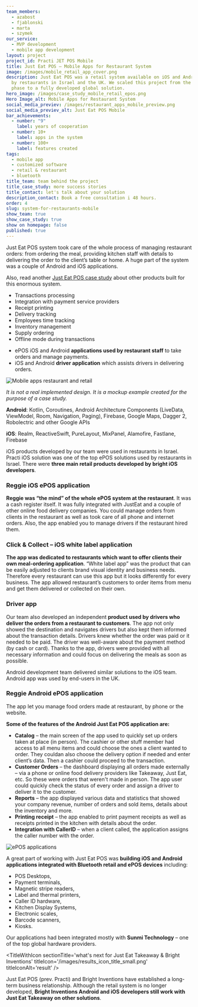 ```yaml
---
team_members:
  - azabost
  - fjablonski
  - marta
  - szymek
our_service:
  - MVP development
  - mobile app development
layout: project
project_id: Practi JET POS Mobile
title: Just Eat POS – Mobile Apps for Restaurant System
image: /images/mobile_retail_app_cover.png
description: Just Eat POS was a retail system available on iOS and Android used
  by restaurants in Israel and the UK. We scaled this project from the startup
  phase to a fully developed global solution.
hero_image: /images/case_study_mobile_retail_epos.png
Hero Image_alt: Mobile Apps for Restaurant System
social_media_previev: /images/restaurant_apps_mobile_preview.png
social_media_previev_alt: Just Eat POS Mobile
bar_achievements:
  - number: "9"
    label: years of cooperation
  - number: 10+
    label: apps in the system
  - number: 100+
    label: features created
tags:
  - mobile app
  - customized software
  - retail & restaurant
  - bluetooth
title_team: team behind the project
title_case_study: more success stories
title_contact: let's talk about your solution
description_contact: Book a free consultation i 48 hours.
order: 4
slug: system-for-restaurants-mobile
show_team: true
show_case_study: true
show on homepage: false
published: true
---
```

<TitleWithIcon sectionTitle='Just Eat POS restaurant system' titleIcon='/images/three_flags.svg' titleIconAlt='about' />

Just Eat POS system took care of the whole process of managing restaurant orders: from ordering the meal, providing kitchen staff with details to delivering the order to the client’s table or home. A huge part of the system was a couple of Android and iOS applications.

Also, read another [Just Eat POS case study](/projects/system-for-restaurants) about other products built for this enormous system.

<TitleWithIcon sectionTitle='Main features developed by Bright Inventions:' titleIcon='/images/main_features_icon.png' titleIconAlt='main features' />

* Transactions processing
* Integration with payment service providers
* Receipt printing
* Delivery tracking
* Employees time tracking
* Inventory management
* Supply ordering
* Offline mode during transactions

<TitleWithIcon sectionTitle='Mobile apps integrated with restaurant & retail systems' titleIcon='/images/main_features_icon.png' titleIconAlt='Apps' />

* ePOS iOS and Android **applications used by restaurant staff** to take orders and manage payments.
* iOS and Android **driver application** which assists drivers in delivering orders.

<div class="image"><img src="/images/mobile_retail_app.png" alt="Mobile apps restaurant and retail" title="It is not a real implemented design. It is a mockup example created for the purpose of a case study."  /> </div>

*It is not a real implemented design. It is a mockup example created for the purpose of a case study.*

<TitleWithIcon sectionTitle='Bright Inventions’ mobile stack and skills:' titleIcon='/images/skills.svg' titleIconAlt='features' />

<Gallery images='[{"src":"/images/kotlin.png","alt":"Kotlin"},{"src":"/images/swift.png","alt":"Swift"},{"src":"/images/firebase_logo_stack.png","alt":"Firebase"},{"src":"/images/realm_stack_logo.png","alt":"Realm"}]' />

**Android**: Kotlin, Coroutines, Android Architecture Components (LiveData, ViewModel, Room, Navigation, Paging), Firebase, Google Maps, Dagger 2, Robolectric and other Google APIs

**iOS**: Realm, ReactiveSwift, PureLayout, MixPanel, Alamofire, Fastlane, Firebase

<TitleWithIcon sectionTitle='iOS development' titleIcon='/images/gearwheel.svg' titleIconAlt='iOS development' />

iOS products developed by our team were used in restaurants in Israel. Practi iOS solution was one of the top ePOS solutions used by restaurants in Israel. There were **three main retail products developed by bright iOS developers**.

### **Reggie iOS ePOS application**

**Reggie was “the mind” of the whole ePOS system at the restaurant**. It was a cash register itself. It was fully integrated with JustEat and a couple of other online food delivery companies. You could manage orders from clients in the restaurant as well as took care of all phone and internet orders. Also, the app enabled you to manage drivers if the restaurant hired them.

### **Click & Collect – iOS white label application**

**The app was dedicated to restaurants which want to offer clients their own meal-ordering application**. “White label app” was the product that can be easily adjusted to clients brand visual identity and business needs. Therefore every restaurant can use this app but it looks differently for every business. The app allowed restaurant’s customers to order items from menu and get them delivered or collected on their own.

### **Driver app** 

Our team also developed an independent **product used by drivers who deliver the orders from a restaurant to customers**. The app not only showed the destination and navigates drivers but also kept them informed about the transaction details. Drivers knew whether the order was paid or it needed to be paid. The driver was well-aware about the payment method (by cash or card). Thanks to the app, drivers were provided with all necessary information and could focus on delivering the meals as soon as possible.

<TitleWithIcon sectionTitle='Android development' titleIcon='/images/gearwheel.svg' titleIconAlt='Android development' />

Android development team delivered similar solutions to the iOS team. Android app was used by end-users in the UK.

### Reggie Android ePOS application

The app let you manage food orders made at restaurant, by phone or the website.

**Some of the features of the Android Just Eat POS application are:**

* **Catalog** – the main screen of the app used to quickly set up orders taken at place (in person). The cashier or other stuff member had access to all menu items and could choose the ones a client wanted to order. They couldan also choose the delivery option if needed and enter client’s data. Then a cashier could proceed to the transaction.
* **Customer Orders** – the dashboard displaying all orders made externally – via a phone or online food delivery providers like Takeaway, Just Eat, etc. So these were orders that weren't made in person. The app user could quickly check the status of every order and assign a driver to deliver it to the customer.
* **Reports** – the app displayed various data and statistics that showed your company revenue, number of orders and sold items, details about the inventory and more.
* **Printing receipt** – the app enabled to print payment receipts as well as receipts printed in the kitchen with details about the order.
* **Integration with CallerID** – when a client called, the application assigns the caller number with the order.

<TitleWithIcon sectionTitle='customized applications for Bluetooth devices' titleIcon='/images/gearwheel.svg' titleIconAlt='delivering customized applications for Bluetooth devices' />

<div class="image"><img src="/images/blog_post_cover_epos.png" alt="ePOS applications" title="undefined"  /> </div>

A great part of working with Just Eat POS was **building iOS and Android applications integrated with Bluetooth retail and ePOS devices** including:

* POS Desktops,
* Payment terminals,
* Magnetic stripe readers,
* Label and thermal printers, 
* Caller ID hardware, 
* Kitchen Display Systems,
* Electronic scales,
* Barcode scanners,
* Kiosks.

Our applications had been integrated mostly with **Sunmi Technology** – one of the top global hardware providers.

<TitleWithIcon sectionTitle='what's next for Just Eat Takeaway & Bright Inventions' titleIcon='/images/results_icon_title_small.png' titleIconAlt='result' />

Just Eat POS (prev. Practi) and Bright Inventions have established a long-term business relationship. Although the retail system is no longer developed, **Bright Inventions Android and iOS developers still work with Just Eat Takeaway on other solutions**.